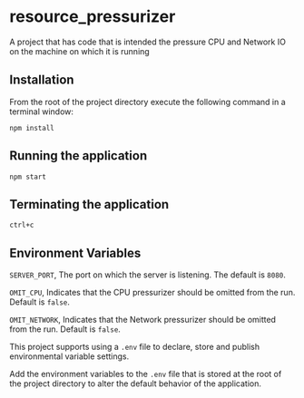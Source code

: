 # resource_pressurizer
A project that has code that is intended the pressure CPU and Network IO on the machine on which it is running

## Installation

From the root of the project directory execute the following command in a terminal window:

`npm install`

## Running the application

`npm start`

## Terminating the application

`ctrl+c`

## Environment Variables

`SERVER_PORT`, The port on which the server is listening. The default is `8080`.

`OMIT_CPU`, Indicates that the CPU pressurizer should be omitted from the run. Default is `false`.

`OMIT_NETWORK`, Indicates that the Network pressurizer should be omitted from the run. Default is `false`.

This project supports using a `.env` file to declare, store and publish environmental variable settings.

Add the environment variables to the `.env` file that is stored at the root of the project directory to alter the default behavior of the application.

